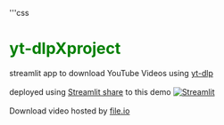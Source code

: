 '''css
  # <span style="color: green"> yt-dlpXproject </span>
streamlit app to download YouTube Videos using [yt-dlp](https://pypi.org/project/yt-dlp/#video-format-options)
\
\
deployed using [Streamlit share](https://streamlit.io/cloud) to this demo [![Streamlit](https://static.streamlit.io/badges/streamlit_badge_black_white.svg)](https://youtube-vedio-projec-whcqwkpj4fmjkxcvxrvvuv.streamlit.app/)
\
\
Download video hosted by [file.io](https://www.file.io/)
